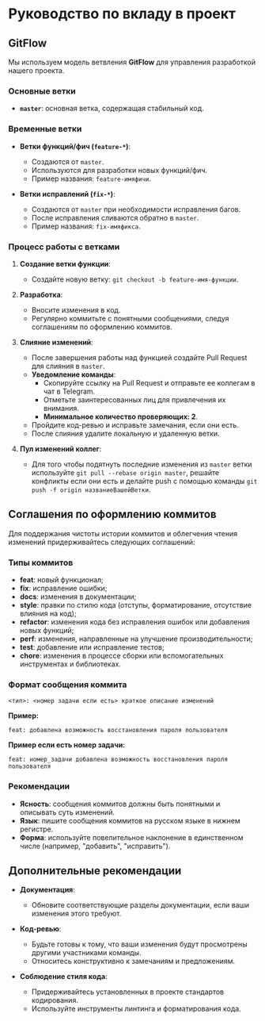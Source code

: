 # Руководство по вкладу в проект
## GitFlow

Мы используем модель ветвления **GitFlow** для управления разработкой нашего проекта.
### Основные ветки

- **`master`**: основная ветка, содержащая стабильный код.

### Временные ветки

- **Ветки функций/фич (`feature-*`)**:
    - Создаются от `master`.
    - Используются для разработки новых функций/фич.
    - Пример названия: `feature-имяфичи`.

- **Ветки исправлений (`fix-*`)**:
    - Создаются от `master` при необходимости исправления багов.
    - После исправления сливаются обратно в `master`.
    - Пример названия: `fix-имяфикса`.

### Процесс работы с ветками

1. **Создание ветки функции**:
    - Создайте новую ветку: `git checkout -b feature-имя-функции`.

2. **Разработка**:
    - Вносите изменения в код.
    - Регулярно коммитьте с понятными сообщениями, следуя соглашениям по оформлению коммитов.

3. **Слияние изменений**:
    - После завершения работы над функцией создайте Pull Request для слияния в `master`.
    - **Уведомление команды**:
        - Скопируйте ссылку на Pull Request и отправьте ее коллегам в чат в Telegram.
        - Отметьте заинтересованных лиц для привлечения их внимания.
        - **Минимальное количество проверяющих: 2**.
    - Пройдите код-ревью и исправьте замечания, если они есть.
    - После слияния удалите локальную и удаленную ветки.

4. **Пул изменений коллег**:
    - Для того чтобы подятнуть последние изменения из `master` ветки используйте `git pull --rebase origin master`, решайте конфликты если они есть и делайте push с помощью команды `git push -f origin названиеВашейВетки`.

## Соглашения по оформлению коммитов

Для поддержания чистоты истории коммитов и облегчения чтения изменений придерживайтесь следующих соглашений:

### Типы коммитов

- **feat**: новый функционал;
- **fix**: исправление ошибки;
- **docs**: изменения в документации;
- **style**: правки по стилю кода (отступы, форматирование, отсутствие влияния на код);
- **refactor**: изменения кода без исправления ошибок или добавления новых функций;
- **perf**: изменения, направленные на улучшение производительности;
- **test**: добавление или исправление тестов;
- **chore**: изменения в процессе сборки или вспомогательных инструментах и библиотеках.

### Формат сообщения коммита

`<тип>: <номер задачи если есть> краткое описание изменений`

**Пример:**

`feat: добавлена возможность восстановления пароля пользователя`

**Пример если есть номер задачи:**

`feat: номер_задачи добавлена возможность восстановления пароля пользователя`


### Рекомендации

- **Ясность**: сообщения коммитов должны быть понятными и описывать суть изменений.
- **Язык**: пишите сообщения коммитов на русском языке в нижнем регистре.
- **Форма**: используйте повелительное наклонение в единственном числе (например, "добавить", "исправить").

## Дополнительные рекомендации

- **Документация**:
    - Обновите соответствующие разделы документации, если ваши изменения этого требуют.

- **Код-ревью**:
    - Будьте готовы к тому, что ваши изменения будут просмотрены другими участниками команды.
    - Относитесь конструктивно к замечаниям и предложениям.

- **Соблюдение стиля кода**:
    - Придерживайтесь установленных в проекте стандартов кодирования.
    - Используйте инструменты линтинга и форматирования кода.